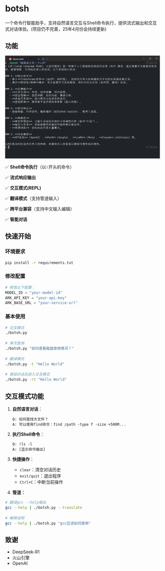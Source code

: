 # botsh

一个命令行智能助手，支持自然语言交互与Shell命令执行，提供流式输出和交互式对话体验。(项目仍不完善，25年4月份会持续更新)

## 功能

![image-20250403170408109](./image/used.png)

✅ **Shell命令执行**（以`!`开头的命令）

✅ **流式响应输出**

✅ **交互模式(REPL)**

✅ **翻译模式**（支持管道输入）

✅ **跨平台兼容**（支持中文输入编辑）

✅ **智能对话**

## 快速开始

### 环境要求
```bash
pip install -r requirements.txt
```

### 修改配置

```python
# 修改以下配置：
MODEL_ID = "your-model-id"
ARK_API_KEY = "your-api-key"
ARK_BASE_URL = "your-service-url"
```

### 基本使用

```bash
# 交互模式
./botsh.py

# 单次查询
./botsh.py "如何查看磁盘使用情况？"

# 翻译模式
./botsh.py -t "Hello World"

# 首段对话后进入交互模式
./botsh.py -rt "Hello World"
```

## 交互模式功能
1. **自然语言对话**：
   
   ```
   Q: 如何查找大文件？
   A: 可以使用find命令：find /path -type f -size +500M...
   ```
   
2. **执行Shell命令**：
   
   ```
   Q: !ls -l
   A: [显示命令输出]
   ```
   
3. **快捷操作**：
   - `clear`：清空对话历史
   - `exit/quit`：退出程序
   - `Ctrl+C`：中断当前操作

4. **管道：**
```bash
# 翻译gcc --help输出
gcc --help | ./botsh.py --translate

# 解释说明
gcc --help | ./botsh.py "gcc应该如何使用"
```

## 致谢

- DeepSeek-R1
- 火山引擎
- OpenAI
